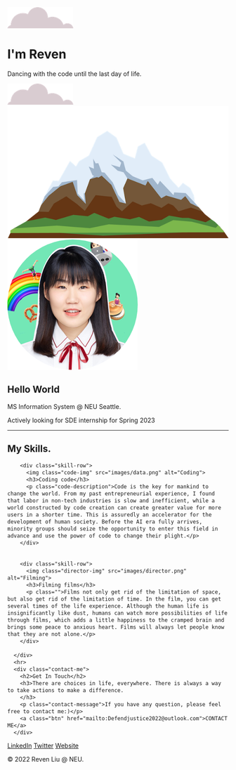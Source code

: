 <!DOCTYPE html>
<html lang="en">
<head>
    <meta charset="UTF-8">
    <title>Reven Liu</title>
    <link rel="stylesheet" href="./styles.css">
    <link rel="icon" href="favicon.ico">    
    <link rel="preconnect" href="https://fonts.googleapis.com">
    <link rel="preconnect" href="https://fonts.gstatic.com" crossorigin>
    <link href="./styles.css" rel="stylesheet" type="text/css">
    <link href="https://fonts.googleapis.com/css2?family=Montserrat&family=Pacifico&family=Sacramento&display=swap" rel="stylesheet">
</head>
<body>
<div class="top-container">
    <img class="top-cloud"src="images/cloud.png" alt="cloud-img">
    <h1>I'm Reven</h1>
    <p>Dancing with the code until the last day of life.</p>
     <img class="bottom-cloud"src="images/cloud.png" alt="cloud-img">
     <img src="images/mountain.png" alt="mountain-img">
</div>
 <div class="middle-container">
    <div class="profile">
        <img class="Reven1-img" src="images/Reven1.png" alt="profile">
        <h2>Hello World</h2>
        <p class="intro">MS Information System @ NEU Seattle.</p>
        <p class="intro">Actively looking for SDE internship for Spring 2023</p>
      </div>
      <hr>
      <div class="skills">
        <h2>My Skills.</h2>

        <div class="skill-row">
          <img class="code-img" src="images/data.png" alt="Coding">
          <h3>Coding code</h3>
          <p class="code-description">Code is the key for mankind to change the world. From my past entrepreneurial experience, I found that labor in non-tech industries is slow and inefficient, while a world constructed by code creation can create greater value for more users in a shorter time. This is assuredly an accelerator for the development of human society. Before the AI era fully arrives, minority groups should seize the opportunity to enter this field in advance and use the power of code to change their plight.</p>
        </div>


        <div class="skill-row">
          <img class="director-img" src="images/director.png" alt="Filming">
          <h3>Filming films</h3>
          <p class="">Films not only get rid of the limitation of space, but also get rid of the limitation of time. In the film, you can get several times of the life experience. Although the human life is insignificantly like dust, humans can watch more possibilities of life through films, which adds a little happiness to the cramped brain and brings some peace to anxious heart. Films will always let people know that they are not alone.</p>
        </div>

      </div>
      <hr>
      <div class="contact-me">
        <h2>Get In Touch</h2>
        <h3>There are choices in life, everywhere. There is always a way to take actions to make a difference.
        </h3>
        <p class="contact-message">If you have any question, please feel free to contact me:)</p>
        <a class="btn" href="mailto:Defendjustice2022@outlook.com">CONTACT ME</a>
      </div>   
 </div>
 <div class="bottom-container">
    <a class="footer-link" href="https://www.linkedin.com/">LinkedIn</a>
    <a class="footer-link" href="https://twitter.com/">Twitter</a>
    <a class="footer-link" href="https://www.appbrewery.co/">Website</a>
    <p class="copyright">© 2022 Reven Liu @ NEU.</p>    
 </div>
</body>
</html>
 
